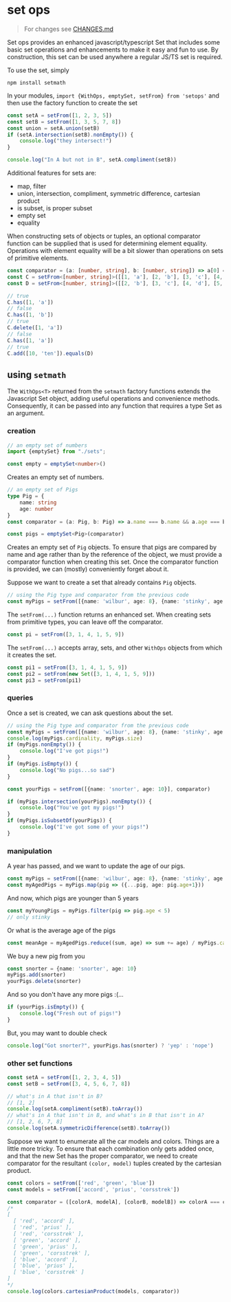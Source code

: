 # set ops

> For changes see [CHANGES.md](./CHANGES.md)

Set ops provides an enhanced javascript/typescript Set that includes some basic set operations and enhancements to make it easy and fun to use. By construction, this set can be used anywhere a regular JS/TS set is required.

To use the set, simply
```shell
npm install setmath
```

In your modules, `import {WithOps, emptySet, setFrom} from 'setops'` and then use the factory function to create the set
```ts
const setA = setFrom([1, 2, 3, 5])
const setB = setFrom([1, 3, 5, 7, 8])
const union = setA.union(setB)
if (setA.intersection(setB).nonEmpty()) {
    console.log("they intersect!")
}

console.log("In A but not in B", setA.compliment(setB))
```

Additional features for sets are:
 - map, filter
 - union, intersection, compliment, symmetric difference, cartesian product
 - is subset, is proper subset
 - empty set
 - equality

When constructing sets of objects or tuples, an optional comparator function can be supplied
that is used for determining element equality. Operations with element equality will be a bit
slower than operations on sets of primitive elements.

```ts
const comparator = (a: [number, string], b: [number, string]) => a[0] === b[0] && a[1] === b[1]
const C = setFrom<[number, string]>([[1, 'a'], [2, 'b'], [3, 'c'], [4, 'd'], [5, 'e'], [6, 'f'], [7, 'g']], comparator)
const D = setFrom<[number, string]>([[2, 'b'], [3, 'c'], [4, 'd'], [5, 'e'], [6, 'f'], [7, 'g'], [10, 'ten']], comparator)

// true
C.has([1, 'a'])
// false
C.has([1, 'b'])
// true
C.delete([1, 'a'])
// false
C.has([1, 'a'])
// true
C.add([10, 'ten']).equals(D)
```

## using `setmath`

The `WithOps<T>` returned from the `setmath` factory functions extends the Javascript Set object, adding useful operations and convenience methods. Consequently, it can be passed into any function that requires a type Set as an argument.

### creation

```ts
// an empty set of numbers
import {emptySet} from "./sets";

const empty = emptySet<number>()
```
Creates an empty set of numbers.

```ts
// an empty set of Pigs
type Pig = {
    name: string
    age: number
}
const comparator = (a: Pig, b: Pig) => a.name === b.name && a.age === b.age

const pigs = emptySet<Pig>(comparator)
```
Creates an empty set of `Pig` objects. To ensure that pigs are compared by name and age rather than by the reference of the object, we must provide a comparator function when creating this set. Once the comparator function is provided, we can (mostly) conveniently forget about it.

Suppose we want to create a set that already contains `Pig` objects.
```ts
// using the Pig type and comparator from the previous code
const myPigs = setFrom([{name: 'wilbur', age: 8}, {name: 'stinky', age: 3}], comparator)
```

The `setFrom(...)` function returns an enhanced set. When creating sets from primitive types, you can leave off the comparator.
```ts
const pi = setFrom([3, 1, 4, 1, 5, 9])
```

The `setFrom(...)` accepts array, sets, and other `WithOps` objects from which it creates the set.
```ts
const pi1 = setFrom([3, 1, 4, 1, 5, 9])
const pi2 = setFrom(new Set([3, 1, 4, 1, 5, 9]))
const pi3 = setFrom(pi1)
```

### queries

Once a set is created, we can ask questions about the set.
```ts
// using the Pig type and comparator from the previous code
const myPigs = setFrom([{name: 'wilbur', age: 8}, {name: 'stinky', age: 3}], comparator)
console.log(myPigs.cardinality, myPigs.size)
if (myPigs.nonEmpty()) {
    console.log("I've got pigs!")
}
if (myPigs.isEmpty()) {
    console.log("No pigs...so sad")
}

const yourPigs = setFrom([{name: 'snorter', age: 10}], comparator)

if (myPigs.intersection(yourPigs).nonEmpty()) {
    console.log("You've got my pigs!")
}
if (myPigs.isSubsetOf(yourPigs)) {
    console.log("I've got some of your pigs!")
}
```

### manipulation
A year has passed, and we want to update the age of our pigs.

```ts
const myPigs = setFrom([{name: 'wilbur', age: 8}, {name: 'stinky', age: 3}], comparator)
const myAgedPigs = myPigs.map(pig => ({...pig, age: pig.age+1}))
```

And now, which pigs are younger than 5 years
```ts
const myYoungPigs = myPigs.filter(pig => pig.age < 5)
// only stinky
```

Or what is the average age of the pigs
```ts
const meanAge = myAgedPigs.reduce((sum, age) => sum += age) / myPigs.cardinality
```

We buy a new pig from you
```ts
const snorter = {name: 'snorter', age: 10}
myPigs.add(snorter)
yourPigs.delete(snorter)
```
And so you don't have any more pigs :(...
```ts
if (yourPigs.isEmpty()) {
    console.log("Fresh out of pigs!")
}
```

But, you may want to double check
```ts
console.log("Got snorter?", yourPigs.has(snorter) ? 'yep' : 'nope')
```

### other set functions

```ts
const setA = setFrom([1, 2, 3, 4, 5])
const setB = setFrom([3, 4, 5, 6, 7, 8])

// what's in A that isn't in B?  
// [1, 2]
console.log(setA.compliment(setB).toArray())
// what's in A that isn't in B, and what's in B that isn't in A?  
// [1, 2, 6, 7, 8]
console.log(setA.symmetricDifference(setB).toArray())
```

Suppose we want to enumerate all the car models and colors. Things are a little more tricky. To ensure that each combination only gets added once, and that the new Set has the proper comparator, we need to create comparator for the resultant `(color, model)` tuples created by the cartesian product.
```ts
const colors = setFrom(['red', 'green', 'blue'])
const models = setFrom(['accord', 'prius', 'corsstrek'])

const comparator = ([colorA, modelA], [colorB, modelB]) => colorA === colorB && modelA === modelB
/*
[
  [ 'red', 'accord' ],
  [ 'red', 'prius' ],
  [ 'red', 'corsstrek' ],
  [ 'green', 'accord' ],
  [ 'green', 'prius' ],
  [ 'green', 'corsstrek' ],
  [ 'blue', 'accord' ],
  [ 'blue', 'prius' ],
  [ 'blue', 'corsstrek' ]
]
*/
console.log(colors.cartesianProduct(models, comparator))
```